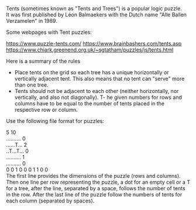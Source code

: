 Tents (sometimes known as "Tents and Trees") is a popular logic puzzle.  
It was first published by Léon Balmaekers with the Dutch name "Alle Ballen Verzamelen" in 1989.

Some webpages with Tent puzzles:

https://www.puzzle-tents.com/
https://www.brainbashers.com/tents.asp
https://www.chiark.greenend.org.uk/~sgtatham/puzzles/js/tents.html

Here is a summary of the rules

- Place tents on the grid so each tree has a unique horizontally or vertically adjacent tent. This also means that no tent can "serve" more than one tree.
- Tents should not be adjacent to each other (neither horizontally, nor vertically, and also not diagonally).
T- he given numbers for rows and columns have to be equal to the number of tents placed in the respective row or column.

Use the following file format for puzzles:

5 10 <br>
.......... 0 <br>
......T... 2 <br>
..T...T... 0 <br>
.......... 1 <br>
.......... 0 <br>
0 0 1 0 0 0 1 1 0 0 <br>
The first line provides the dimensions of the puzzle (rows and columns). Then one line per row representing the puzzle, a dot for an empty cell or a T for a tree, after the line, separated by a space, follows the number of tents in the row. After the last line of the puzzle follow the numbers of tents for each column (separated by spaces).
